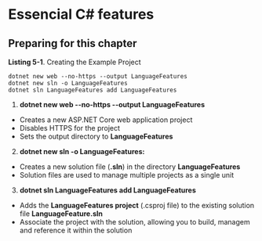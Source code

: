 # Essencial C# features

## Preparing for this chapter

**Listing 5-1**. Creating the Example Project

```
dotnet new web --no-https --output LanguageFeatures
dotnet new sln -o LanguageFeatures
dotnet sln LanguageFeatures add LanguageFeatures
```

1. **dotnet new web --no-https --output LanguageFeatures**

* Creates a new ASP.NET Core web application project
* Disables HTTPS for the project
* Sets the output directory to **LanguageFeatures**

2. **dotnet new sln -o LanguageFeatures:**

* Creates a new solution file (**.sln**) in the directory **LanguageFeatures**
* Solution files are used to manage multiple projects as a single unit

3. **dotnet sln LanguageFeatures add LanguageFeatures**

* Adds the **LanguageFeatures project** (.csproj file) to the existing solution file **LanguageFeature.sln**
* Associate the project with the solution, allowing you to build, managem and reference it within the solution